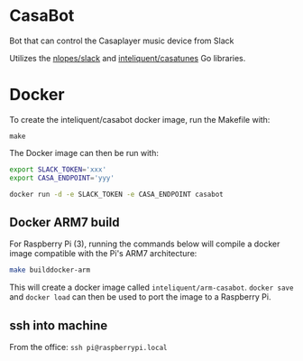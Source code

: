 # CasaBot
Bot that can control the Casaplayer music device from Slack

Utilizes the [nlopes/slack](https://github.com/nlopes/slack) and [inteliquent/casatunes](https://github.com/inteliquent/casatunes) Go libraries.
# Docker
To create the inteliquent/casabot docker image, run the Makefile with:
```
make
```
The Docker image can then be run with:
```bash
export SLACK_TOKEN='xxx'
export CASA_ENDPOINT='yyy'

docker run -d -e SLACK_TOKEN -e CASA_ENDPOINT casabot
```

## Docker ARM7 build
For Raspberry Pi (3), running the commands below will compile a docker image compatible with the Pi's ARM7 architecture:
```bash
make builddocker-arm
```
This will create a docker image called `inteliquent/arm-casabot`. `docker save` and `docker load` can then be used to port the image to a Raspberry Pi.

## ssh into machine
From the office:
`ssh pi@raspberrypi.local`
